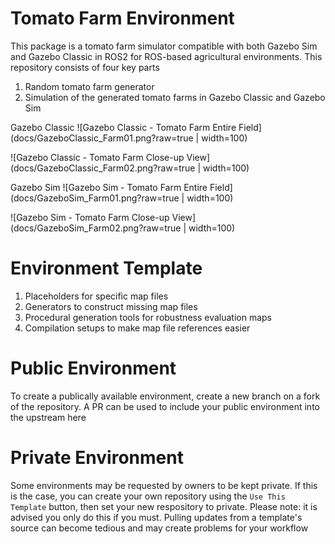 # Tomato Farm Environment
This package is a tomato farm simulator compatible with both Gazebo Sim and Gazebo Classic in ROS2 for ROS-based agricultural environments. This repository consists of four key parts

1) Random tomato farm generator
2) Simulation of the generated tomato farms in Gazebo Classic and Gazebo Sim

Gazebo Classic 
![Gazebo Classic - Tomato Farm Entire Field](docs/GazeboClassic_Farm01.png?raw=true | width=100)

![Gazebo Classic - Tomato Farm Close-up View](docs/GazeboClassic_Farm02.png?raw=true | width=100)

Gazebo Sim
![Gazebo Sim - Tomato Farm Entire Field](docs/GazeboSim_Farm01.png?raw=true | width=100)

![Gazebo Sim - Tomato Farm Close-up View](docs/GazeboSim_Farm02.png?raw=true | width=100)

# Environment Template
1) Placeholders for specific map files
2) Generators to construct missing map files
3) Procedural generation tools for robustness evaluation maps
4) Compilation setups to make map file references easier

# Public Environment
To create a publically available environment, create a new branch on a fork of the repository. A PR can be used to include your public environment into the upstream here

# Private Environment
Some environments may be requested by owners to be kept private. If this is the case, you can create your own repository using the `Use This Template` button, then set your new respository to private. Please note: it is advised you only do this if you must. Pulling updates from a template's source can become tedious and may create problems for your workflow

